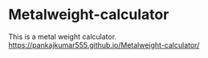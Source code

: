 # Metalweight-calculator
This is a metal weight calculator.
https://pankajkumar555.github.io/Metalweight-calculator/
